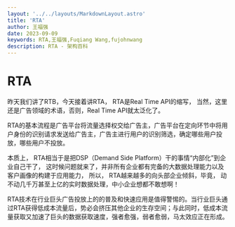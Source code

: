 ```yaml
---
layout: '../../layouts/MarkdownLayout.astro'
title: 'RTA'
author: 王福强
date: 2023-09-09
keywords: RTA,王福强,Fuqiang Wang,fujohnwang
description: RTA - 架构百科
---
```


# RTA

昨天我们讲了RTB，今天接着讲RTA， RTA是Real Time API的缩写， 当然，这里还是广告领域的术语，否则，Real Time API就太泛化了。

RTA的基本流程是广告平台将流量选择权交给广告主，广告平台在定向环节中将用户身份的识别请求发送给广告主，广告主进行用户的识别筛选，确定哪些用户投放，哪些用户不投放。

本质上， RTA相当于是把DSP（Demand Side Platform）干的事情“内部化”到企业自己干了， 这时候问题就来了，并非所有企业都有完备的大数据处理能力以及客户画像的构建于应用能力， 所以， RTA越来越多的向头部企业倾斜，毕竟， 动不动几千万甚至上亿的实时数据处理，中小企业想都不敢想啊！

RTA技术在行业巨头广告投放上的的普及和快速应用是值得警惕的。当行业巨头通过RTA获得低成本流量后，势必会挤压其他企业的生存空间；与此同时，低成本流量获取又加速了巨头的数据获取速度，强者愈强，弱者愈弱，马太效应正在形成。
